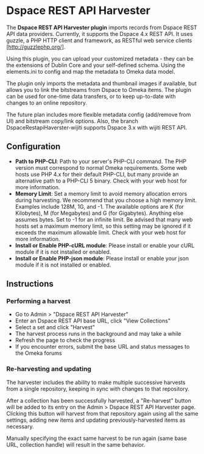 Dspace REST API Harvester
=========================

The __Dspace REST API Harvester plugin__ imports records from Dspace REST API data providers.
Currently, it supports the Dspace 4.x REST API. It uses guzzle, a PHP HTTP client
and framework, as RESTful web service clients [http://guzzlephp.org/].

Using this plugin, you can upload your customized metadata -
they can be the extensions of Dublin Core and your self-defined schema. Using the elements.ini
to config and map the metadata to Omeka data model.

The plugin only imports the metadata and thumbnail images if available, 
but allows you to link the bitstreams from Dspace to Omeka items. The plugin can be used for 
one-time data transfers, or to keep up-to-date with changes to an online repository.

The future plan includes more flexible metadata config (add/remove from UI)
and bitstream copy/link options. Also, the branch DspaceRestapiHaverster-wijiti supports Dspace 3.x 
with wijiti REST API.

Configuration
-------------

* __Path to PHP-CLI__: Path to your server's PHP-CLI command. The PHP version
  must correspond to normal Omeka requirements. Some web hosts use PHP 4.x for
  their default PHP-CLI, but many provide an alternative path to a PHP-CLI
  5 binary. Check with your web host for more information.
* __Memory Limit__: Set a memory limit to avoid memory allocation errors during
  harvesting. We recommend that you choose a high memory limit. Examples
  include 128M, 1G, and -1. The available options are K (for Kilobytes), M (for
  Megabytes) and G (for Gigabytes). Anything else assumes bytes. Set to -1 for
  an infinite limit. Be advised that many web hosts set a maximum memory limit,
  so this setting may be ignored if it exceeds the maximum allowable limit.
  Check with your web host for more information.
* __Install or Enable PHP-cURL module__: Please install or enable your cURL module
  if it is not installed or enabled.
* __Install or Enable PHP-json module__: Please install or enable your json module
  if it is not installed or enabled.


Instructions
------------

### Performing a harvest

* Go to Admin > "Dspace REST API Harvester"
* Enter an Dspace REST API base URL, click "View Collections"
* Select a set and click "Harvest"
* The harvest process runs in the background and may take a while
* Refresh the page to check the progress
* If you encounter errors, submit the base URL and status messages to the Omeka forums

### Re-harvesting and updating 
The harvester includes the ability to make multiple successive harvests from
a single repository, keeping in sync with changes to that repository.

After a collection has been successfully harvested, a "Re-harvest"
button will be added to its entry on the Admin > Dspace REST API Harvester page.
Clicking this button will harvest from that repository again using all the same
settings, adding new items and updating previously-harvested items as
necessary.

Manually specifying the exact same harvest to be run again (same base URL, collection
handle) will result in the same behavior.






